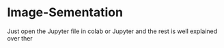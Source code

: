 # Image-Sementation

Just open the Jupyter file in colab or Jupyter and the rest is well explained over ther
